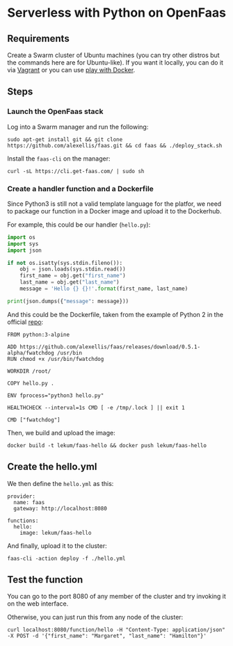 # Serverless with Python on OpenFaas

## Requirements

Create a Swarm cluster of Ubuntu machines (you can try other distros but the commands here are for Ubuntu-like). If you want it locally, you can do it via [Vagrant](https://github.com/tdi/vagrant-docker-swarm) or you can use [play with Docker](http://labs.play-with-docker.com/).

## Steps

### Launch the OpenFaas stack

Log into a Swarm manager and run the following:

```
sudo apt-get install git && git clone https://github.com/alexellis/faas.git && cd faas && ./deploy_stack.sh
```

Install the `faas-cli` on the manager:

```
curl -sL https://cli.get-faas.com/ | sudo sh
```

### Create a handler function and a Dockerfile

Since Python3 is still not a valid template language for the platfor, we need to package our function in a Docker image and upload it to the Dockerhub.

For example, this could be our handler (`hello.py`):

```python
import os
import sys
import json

if not os.isatty(sys.stdin.fileno()):
    obj = json.loads(sys.stdin.read())
    first_name = obj.get("first_name")
    last_name = obj.get("last_name")
    message = 'Hello {} {}!'.format(first_name, last_name)

print(json.dumps({"message": message}))
```

And this could be the Dockerfile, taken from the example of Python 2 in the official [repo](https://github.com/alexellis/faas/blob/master/sample-functions/BaseFunctions/python/Dockerfile):

```
FROM python:3-alpine

ADD https://github.com/alexellis/faas/releases/download/0.5.1-alpha/fwatchdog /usr/bin
RUN chmod +x /usr/bin/fwatchdog

WORKDIR /root/

COPY hello.py .

ENV fprocess="python3 hello.py"

HEALTHCHECK --interval=1s CMD [ -e /tmp/.lock ] || exit 1

CMD ["fwatchdog"]
```

Then, we build and upload the image:

```
docker build -t lekum/faas-hello && docker push lekum/faas-hello
```

## Create the hello.yml

We then define the `hello.yml` as this:

```
provider:
  name: faas
  gateway: http://localhost:8080

functions:
  hello:
    image: lekum/faas-hello

```

And finally, upload it to the cluster:

```
faas-cli -action deploy -f ./hello.yml
```

## Test the function

You can go to the port 8080 of any member of the cluster and try invoking it on the web interface.

Otherwise, you can just run this from any node of the cluster:

```
curl localhost:8080/function/hello -H "Content-Type: application/json" -X POST -d '{"first_name": "Margaret", "last_name": "Hamilton"}'
```

